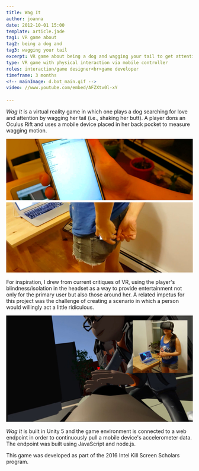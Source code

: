 ```yaml
---
title: Wag It
author: joanna
date: 2012-10-01 15:00
template: article.jade
tag1: VR game about
tag2: being a dog and
tag3: wagging your tail
excerpt: VR game about being a dog and wagging your tail to get attention
type: VR game with physical interaction via mobile controller
roles: interaction/game designer<br>game developer
timeframe: 3 months
<!-- mainImage: d.bot_main.gif -->
video: //www.youtube.com/embed/AFZXtv0l-xY

---
```


<i>Wag It</i> is a virtual reality game in which one plays a dog searching for love and attention by wagging her tail (i.e., shaking her butt). A player dons an Oculus Rift and uses a mobile device placed in her back pocket to measure wagging motion.

<img src="wagit_other2.jpg" class="materialboxed">

For inspiration, I drew from current critiques of VR, using the player's blindness/isolation in the headset as a way to provide entertainment not only for the primary user but also those around her. A related impetus for this project was the challenge of creating a scenario in which a person would willingly act a little ridiculous.

<img src="wagit_other.jpg" class="materialboxed">

<i>Wag It</i> is built in Unity 5 and the game environment is connected to a web endpoint in order to continuously pull a mobile device's accelerometer data. The endpoint was built using JavaScript and node.js.

This game was developed as part of the 2016 Intel Kill Screen Scholars program.